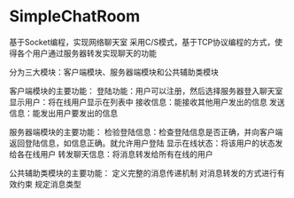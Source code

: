 # SimpleChatRoom
基于Socket编程，实现网络聊天室
采用C/S模式，基于TCP协议编程的方式，使得各个用户通过服务器转发实现聊天的功能

分为三大模块：客户端模块、服务器端模块和公共辅助类模块

客户端模块的主要功能：
登陆功能：用户可以注册，然后选择服务器登入聊天室
显示用户：将在线用户显示在列表中
接收信息：能接收其他用户发出的信息
发送信息：能发出用户要发出的信息

服务器端模块的主要功能：
检验登陆信息：检查登陆信息是否正确，并向客户端返回登陆信息，如信息正确。就允许用户登陆
显示在线状态：将该用户的状态发给各在线用户
转发聊天信息：将消息转发给所有在线的用户

公共辅助类模块的主要功能：
定义完整的消息传递机制
对消息转发的方式进行有效约束
规定消息类型
